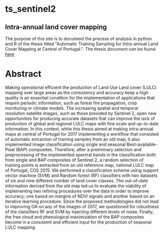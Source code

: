 # ts_sentinel2 

## Intra-annual land cover mapping

The purpose of this site is to document the process of analysis in python and R of the thesis titled "Automatic Training Sampling for Intra-annual Land Cover Mapping at Central of Portugal.". The thesis document can be found [here]( https://williamamartinez.github.io/ts_sentinel2/Document/Thesis_index_wm.pdf)

# Abstract

Making operational efficient the production of Land Use Land cover (LULC) mapping over large areas as the consistency and accuracy keep a high quality is an essential condition for the implementation of applications that require periodic information, such as forest fire propagation, crop monitoring or climate models. The increasing spatial and temporal resolution satellite images, such as those provided by Sentinel 2, open new opportunities for producing accurate datasets that can improve the lack of production of global and regional LULC maps with fine scale and up-to-date information. In this context, while this thesis aimed at making intra-annual maps at central of Portugal for 2017 implementing a workflow that consisted of automatic extraction of training samples from an old map, it also implemented image classification using single and seasonal Best-available-Pixel (BAP) composites. Therefore, after a preliminary selection and preprocessing of the implemented spectral bands in the classification both from single and BAP composites of Sentinel 2, a random selection of training points is extracted from an old reference map; national LULC map of Portugal, COS 2015. We performed a classification scheme using support vector machine (SVM) and Random forest (RF) classifiers with two datasets of six and nine different number of land cover classes. The out-of-date information derived from the old map led us to evaluate the viability of implementing two refining procedures over the data in order to improve accuracy; one based on margins of NDVI signals and another based on an iterative learning procedure. Since the proposed methodologies did not lead to improving OA on any of the images of 2017, we questioned for robustness of the classifiers RF and SVM by injecting different levels of noise. Finally, the free cloud and phenological maximization of the BAP composites become in a consistent and efficient input for the production of seasonal LULC mapping.

